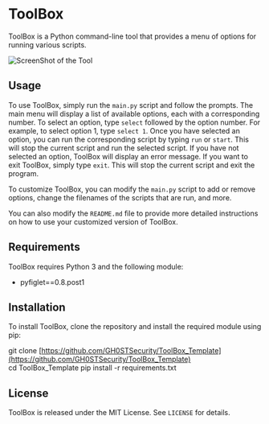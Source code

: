 
# ToolBox

ToolBox is a Python command-line tool that provides a menu of options for running various scripts.

![ScreenShot of the Tool](https://i.postimg.cc/JhkLPrBg/image-2023-08-20-000424756.png)

## Usage

To use ToolBox, simply run the `main.py` script and follow the prompts. The main menu will display a list of available options, each with a corresponding number. 
To select an option, type `select` followed by the option number. For example, to select option 1, type `select 1`. Once you have selected an option, you can run the corresponding script by typing `run` or `start`. This will stop the current script and run the selected script. If you have not selected an option, ToolBox will display an error message. If you want to exit ToolBox, simply type `exit`. This will stop the current script and exit the program. 

To customize ToolBox, you can modify the `main.py` script to add or remove options, change the filenames of the scripts that are run, and more. 

You can also modify the `README.md` file to provide more detailed instructions on how to use your customized version of ToolBox.

## Requirements

ToolBox requires Python 3 and the following module:

- pyfiglet==0.8.post1

## Installation

To install ToolBox, clone the repository and install the required module using pip:

git clone [https://github.com/GH0STSecurity/ToolBox_Template](https://github.com/GH0STSecurity/ToolBox_Template)  
cd ToolBox_Template
pip install -r requirements.txt

 ## License

ToolBox is released under the MIT License. See `LICENSE` for details.
